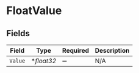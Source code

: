 # FloatValue


## Fields

| Field              | Type               | Required           | Description        |
| ------------------ | ------------------ | ------------------ | ------------------ |
| `Value`            | **float32*         | :heavy_minus_sign: | N/A                |